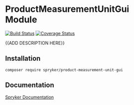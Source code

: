 # ProductMeasurementUnitGui Module
[![Build Status](https://travis-ci.org/spryker/product-measurement-unit-gui.svg)](https://travis-ci.org/spryker/product-measurement-unit-gui)
[![Coverage Status](https://coveralls.io/repos/github/spryker/product-measurement-unit-gui/badge.svg)](https://coveralls.io/github/spryker/product-measurement-unit-gui)

{{ADD DESCRIPTION HERE}}

## Installation

```
composer require spryker/product-measurement-unit-gui
```

## Documentation

[Spryker Documentation](https://academy.spryker.com/developing_with_spryker/module_guide/modules.html)
